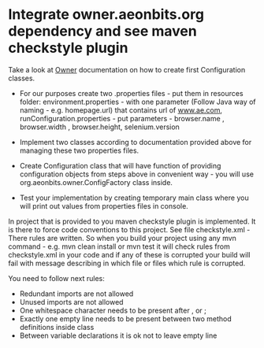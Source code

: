 # Integrate owner.aeonbits.org dependency and see maven checkstyle plugin

Take a look at [Owner](http://owner.aeonbits.org/) documentation on how to create first Configuration classes.

* For our purposes create two .properties files - put them in resources folder: environment.properties - with one parameter (Follow Java way of naming - e.g. homepage.url) that contains url of www.ae.com, runConfiguration.properties - put parameters - browser.name , browser.width , browser.height, selenium.version

* Implement two classes according to documentation provided above for managing these two properties files.

* Create Configuration class that will have function of providing configuration objects from steps above in convenient way - you will use org.aeonbits.owner.ConfigFactory class inside.

* Test your implementation by creating temporary main class where you will print out values from properties files in console.

In project that is provided to you maven checkstyle plugin is implemented. It is there to force code conventions to this project.
See file checkstyle.xml - There rules are written. So when you build your project using any mvn command - e.g. mvn clean install or mvn test it will check rules from checkstyle.xml in your code and if any of these is corrupted your build will fail with message describing in which file or files which rule is corrupted.

You need to follow next rules:

* Redundant imports are not allowed
* Unused imports are not allowed
* One whitespace character needs to be present after , or ;
* Exactly one empty line needs to be present between two method definitions inside class
* Between variable declarations it is ok not to leave empty line
